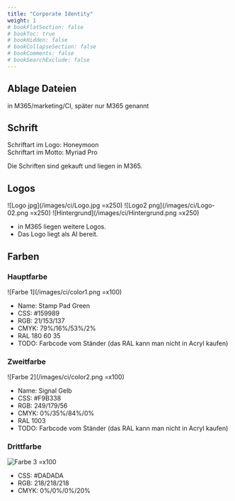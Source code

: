 ```yaml
---
title: "Corporate Identity"
weight: 1
# bookFlatSection: false
# bookToc: true
# bookHidden: false
# bookCollapseSection: false
# bookComments: false
# bookSearchExclude: false
---
```


## Ablage Dateien

in M365/marketing/CI, später nur M365 genannt

## Schrift

Schriftart im Logo: Honeymoon  
Schriftart im Motto: Myriad Pro

Die Schriften sind gekauft und liegen in M365.

## Logos

![Logo jpg](/images/ci/Logo.jpg =x250)
![Logo2 png](/images/ci/Logo-02.png =x250)
![Hintergrund](/images/ci/Hintergrund.png =x250)

- in M365 liegen weitere Logos.
- Das Logo liegt als AI bereit.

## Farben

### Hauptfarbe

![Farbe 1](/images/ci/color1.png =x100)

- Name: Stamp Pad Green
- CSS: #159989
- RGB: 21/153/137
- CMYK: 79%/16%/53%/2%
- RAL 180 60 35
- TODO: Farbcode vom Ständer (das RAL kann man nicht in Acryl kaufen)

### Zweitfarbe

![Farbe 2](/images/ci/color2.png =x100)

- Name: Signal Gelb
- CSS: #F9B338
- RGB: 249/179/56
- CMYK: 0%/35%/84%/0%
- RAL 1003
- TODO: Farbcode vom Ständer (das RAL kann man nicht in Acryl kaufen)

### Drittfarbe

![Farbe 3](/images/ci/color3.png) =x100

- CSS: #DADADA
- RGB: 218/218/218
- CMYK: 0%/0%/0%/20%
